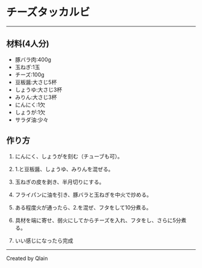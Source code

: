 # チーズタッカルビ
***

## 材料(4人分)
- 豚バラ肉:400g
- 玉ねぎ:1玉
- チーズ:100g
- 豆板醤:大さじ5杯
- しょうゆ:大さじ3杯
- みりん:大さじ3杯
- にんにく:1欠
- しょうが:1欠
- サラダ油:少々

## 作り方

1. にんにく、しょうがを刻む（チューブも可）。

2. 1.と豆板醤、しょうゆ、みりんを混ぜる。

3. 玉ねぎの皮を剥き、半月切りにする。

4. フライパンに油を引き、豚バラと玉ねぎを中火で炒める。

5. ある程度火が通ったら、2.を混ぜ、フタをして10分煮る。

6. 具材を端に寄せ、弱火にしてからチーズを入れ、フタをし、さらに5分煮る。

7. いい感じになったら完成

***
Created by Qlain
